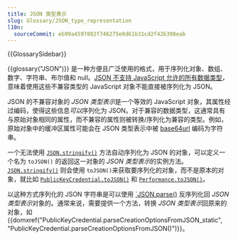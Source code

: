 ```yaml
---
title: JSON 类型表示
slug: Glossary/JSON_type_representation
l10n:
  sourceCommit: eb99a4597802f746275e0d61b31cd2f42b398eab
---
```


{{GlossarySidebar}}

{{glossary("JSON")}} 是一种方便且广泛使用的格式，用于序列化对象、数组、数字、字符串、布尔值和 null。[JSON 不支持 JavaScript 允许的所有数据类型](/en-US/docs/Web/JavaScript/Reference/Global_Objects/JSON#javascript_and_json_differences)，意味着使用这些不兼容类型的 JavaScript 对象不能直接被序列化为 JSON。

JSON 的不兼容对象的 *JSON 类型表示*是一个等效的 JavaScript 对象，其属性经过编码，使得这些信息*可以*序列化为 JSON。对于兼容的数据类型，这通常具有与原始对象相同的属性，而不兼容的属性则被转换/序列化为兼容的类型。例如，原始对象中的缓冲区属性可能会在 JSON 类型表示中被 [base64url](/en-US/docs/Glossary/Base64) 编码为字符串。

一个无法使用 [`JSON.stringify()`](/en-US/docs/Web/JavaScript/Reference/Global_Objects/JSON/stringify) 方法自动序列化为 JSON 的对象，可以定义一个名为 `toJSON()` 的返回这一对象的 *JSON 类型表示*的实例方法。[`JSON.stringify()`](/en-US/docs/Web/JavaScript/Reference/Global_Objects/JSON/stringify) 则会使用 `toJSON()`来获取要序列化的对象，而不是原本的对象，就比如 [`PublicKeyCredential.toJSON()`](/en-US/docs/Web/API/PublicKeyCredential/toJSON) 和 [`Performance.toJSON()`](/en-US/docs/Web/API/Performance/toJSON)。

以这种方式序列化的 JSON 字符串是可以使用 [`JSON.parse()](/en-US/docs/Web/JavaScript/Reference/Global_Objects/JSON/parse) 反序列化回 *JSON 类型表示*对象的。通常来说，需要提供一个方法，转换 *JSON 类型表示*回原来的对象，如 {{domxref("PublicKeyCredential.parseCreationOptionsFromJSON_static", "PublicKeyCredential.parseCreationOptionsFromJSON()")}}。
